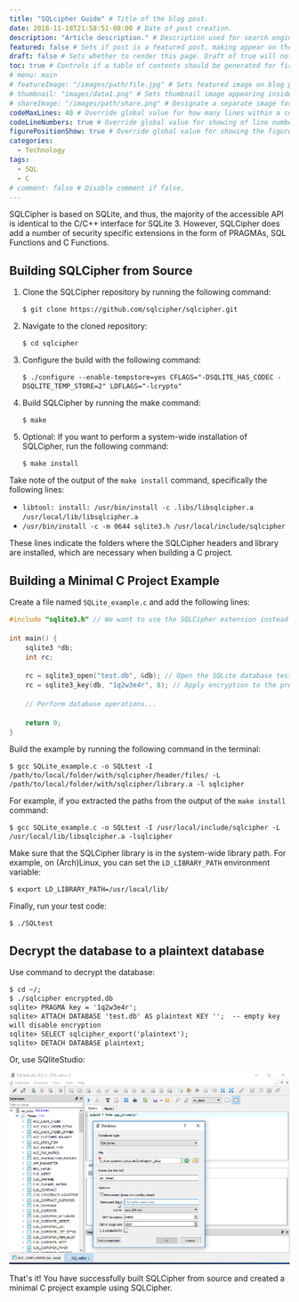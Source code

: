 ```yaml
---
title: "SQLcipher Guide" # Title of the blog post.
date: 2018-11-18T21:58:51-08:00 # Date of post creation.
description: "Article description." # Description used for search engine.
featured: false # Sets if post is a featured post, making appear on the home page side bar.
draft: false # Sets whether to render this page. Draft of true will not be rendered.
toc: true # Controls if a table of contents should be generated for first-level links automatically.
# menu: main
# featureImage: "/images/path/file.jpg" # Sets featured image on blog post.
# thumbnail: "images/data1.png" # Sets thumbnail image appearing inside card on homepage.
# shareImage: "/images/path/share.png" # Designate a separate image for social media sharing.
codeMaxLines: 40 # Override global value for how many lines within a code block before auto-collapsing.
codeLineNumbers: true # Override global value for showing of line numbers within code block.
figurePositionShow: true # Override global value for showing the figure label.
categories:
  - Technology
tags:
  - SQL
  - C
# comment: false # Disable comment if false.
---
```

SQLCipher is based on SQLite, and thus, the majority of the accessible API is identical to the C/C++ interface for SQLite 3. However, SQLCipher does add a number of security specific extensions in the form of PRAGMAs, SQL Functions and C Functions.
<!--more-->

## Building SQLCipher from Source

1. Clone the SQLCipher repository by running the following command:

   ````shell
   $ git clone https://github.com/sqlcipher/sqlcipher.git
   ````

2. Navigate to the cloned repository:

   ````shell
   $ cd sqlcipher
   ````

3. Configure the build with the following command:

   ````shell
   $ ./configure --enable-tempstore=yes CFLAGS="-DSQLITE_HAS_CODEC -DSQLITE_TEMP_STORE=2" LDFLAGS="-lcrypto"
   ````

4. Build SQLCipher by running the make command:

   ````shell
   $ make
   ````

5. Optional: If you want to perform a system-wide installation of SQLCipher, run the following command:

   ````shell
   $ make install
   ````

Take note of the output of the `make install` command, specifically the following lines:

* `libtool: install: /usr/bin/install -c .libs/libsqlcipher.a /usr/local/lib/libsqlcipher.a`
* `/usr/bin/install -c -m 0644 sqlite3.h /usr/local/include/sqlcipher`

These lines indicate the folders where the SQLCipher headers and library are installed, which are necessary when building a C project.

## Building a Minimal C Project Example

Create a file named `SQLite_example.c` and add the following lines:

```c
#include "sqlite3.h" // We want to use the SQLCipher extension instead of the system-wide SQLite header

int main() {
    sqlite3 *db;
    int rc;

    rc = sqlite3_open("test.db", &db); // Open the SQLite database test.db
    rc = sqlite3_key(db, "1q2w3e4r", 8); // Apply encryption to the previously opened database

    // Perform database operations...

    return 0;
}
```

Build the example by running the following command in the terminal:

```shell
$ gcc SQLite_example.c -o SQLtest -I /path/to/local/folder/with/sqlcipher/header/files/ -L /path/to/local/folder/with/sqlcipher/library.a -l sqlcipher
```

For example, if you extracted the paths from the output of the `make install` command:

```shell
$ gcc SQLite_example.c -o SQLtest -I /usr/local/include/sqlcipher -L /usr/local/lib/libsqlcipher.a -lsqlcipher
```

Make sure that the SQLCipher library is in the system-wide library path. For example, on (Arch)Linux, you can set the `LD_LIBRARY_PATH` environment variable:

```shell
$ export LD_LIBRARY_PATH=/usr/local/lib/
```

Finally, run your test code:

```shell
$ ./SQLtest
```

## Decrypt the database to a plaintext database

Use command to decrypt the database:

```shell
$ cd ~/;
$ ./sqlcipher encrypted.db 
sqlite> PRAGMA key = '1q2w3e4r'; 
sqlite> ATTACH DATABASE 'test.db' AS plaintext KEY '';  -- empty key will disable encryption
sqlite> SELECT sqlcipher_export('plaintext'); 
sqlite> DETACH DATABASE plaintext; 
```

Or, use SQliteStudio:

![SqliteStudio](AKZD9.png " ")

That's it! You have successfully built SQLCipher from source and created a minimal C project example using SQLCipher.
